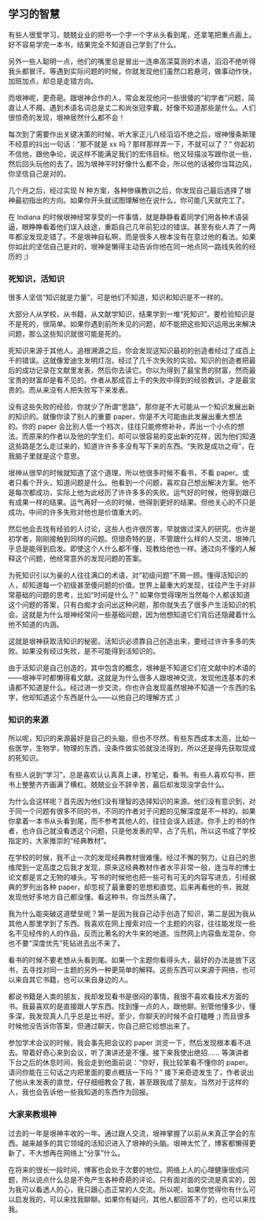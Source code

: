 <div class="inner">
<h2>学习的智慧</h2>
<p>有些人很爱学习，兢兢业业的把书一个字一个字从头看到尾，还拿笔把重点画上。好不容易学完一本书，结果完全不知道自己学到了什么。</p>
<p>另外一些人聪明一点，他们的嘴里总是冒出一连串高深莫测的术语，滔滔不绝听得我头都冒汗。等遇到实际问题的时候，你就发现他们虽然口若悬河，做事动作快，加班加点，却总是走错方向。</p>
<p>而垠神呢，更奇葩。跟垠神合作的人，常会发现他问一些很傻的“初学者”问题，简直让人不屑。遇到术语名词总是丈二和尚张冠李戴，好像不知道那些是什么。人们很惊奇的发现，垠神居然什么都不会！</p>
<p>每次到了需要作出关键决策的时候，听大家正儿八经滔滔不绝之后，垠神慢条斯理不经意的抖出一句话：“那不就是 xx 吗？那样那样弄一下，不就可以了？” 你起初不信他，跟他争论，说这样不能满足我们的宏伟目标。他又轻描淡写跟你说一些，然后回头玩他的去了。因为垠神平时好像什么都不会，所以他的话被你当耳边风，你坚信自己是对的。</p>
<p>几个月之后，经过实现 N 种方案，各种惨痛教训之后，你发现自己最后选择了垠神最初指出的方向。如果你开头就试图理解他在说什么，你可能几天就完工了。</p>
<p>在 Indiana 的时候垠神经常享受的一件事情，就是静静看着同学们用各种术语装逼，眼睁睁看着他们误入歧途，重蹈自己几年前犯过的错误。甚至有些人弄了一两年都没发现走错了。不是垠神自私啊，而是很多人根本没有在意过他的看法。如果你如此的坚信自己是对的，垠神是懒得主动告诉你他在同一地点同一路线失败的经历的 ;)</p>
<h3 id="死知识活知识">死知识，活知识</h3>
<p>很多人坚信“知识就是力量”，可是他们不知道，知识和知识是不一样的。</p>
<p>大部分人从学校，从书籍，从文献学知识，结果学到一堆“死知识”。要检验知识是不是死的，很简单。如果你遇到前所未见的问题，却不能把这些知识运用出来解决问题，那么这些知识就很可能是死的。</p>
<p>死知识来源于其他人。追根溯源之后，你会发现这知识最初的创造者经过了成百上千的错误。这就像爱迪生发明灯泡，经过了几千次失败的实验。知识的创造者把最后的成功记录在文献里发表，然后你去读它。你以为得到了最宝贵的财富，然而最宝贵的财富却是看不见的。作者从那成百上千的失败中得到的经验教训，才是最宝贵的。而从来没有人把失败写下来发表。</p>
<p>没有这些失败的经验，你就少了所谓“思路”，那你是不大可能从一个知识发展出新的知识的。就像你读了别人的重要 paper，你是不大可能由此发展出重大想法的。你的 paper 会比别人低一个档次，往往只能修修补补，弄出一个小点的想法。而原来的作者以及他的学生们，却可以很容易的变出新的花样，因为他们知道这些路是怎么走过来的，知道许许多多没有写下来的东西。“失败是成功之母”，在我脑子里就是这个意思。</p>
<p>垠神从很早的时候就知道了这个道理，所以他很多时候不看书，不看 paper。或者只看个开头，知道问题是什么。他看到一个问题，喜欢自己想出解决方案。他不是每次都成功，实际上他为此经历了许许多多的失败。运气好的时候，他得到跟已有成果一样的结果。运气再好一点的时候，他得到更好的结果。但他关心的不只是成功，中间的许多失败对他也是价值重大的。</p>
<p>然后他会去找有经验的人讨论，这些人也许很厉害，早就做过深入的研究。也许是初学者，刚刚接触到同样的问题。但很奇特的是，不管跟什么样的人交流，垠神几乎总是能得到启发。即使这个人什么都不懂，现教给他也一样。通过向不懂的人解释这个问题，他经常意外的发现问题的答案。</p>
<p>为死知识引以为豪的人往往满口的术语，对“初级问题”不屑一顾。懂得活知识的人，却知道每一个初级甚至傻问题的价值。世界上最重大的发现，往往产生于对非常基础的问题的思考，比如“时间是什么？” 如果你觉得理所当然每个人都该知道这个问题的答案，只有白痴才会问出这种问题，那你就失去了很多产生活知识的机会。这就是为什么垠神经常问一些基础问题，因为他想知道它们背后还隐藏着什么他不知道的内涵。</p>
<p>这就是垠神获取活知识的秘密。活知识必须靠自己创造出来，要经过许许多多的失败。如果没有经过失败，是不可能得到活知识的。</p>
<p>由于活知识是自己创造的，其中包含的概念，垠神是不知道它们在文献中的术语的——垠神平时都懒得看文献。这就是为什么很多人跟垠神交流，发现他连基本的术语都不知道是什么。经过进一步交流，你也许会发现虽然垠神不知道一个东西的名字，他却知道这个东西是什么——以他自己的理解方式 ;)</p>
<h3 id="知识的来源">知识的来源</h3>
<p>所以呢，知识的来源最好是自己的头脑，但也不尽然。有些东西成本太高，比如一些医学，生物学，物理的东西，没条件做实验就没法得到，所以还是得先获取现成的死知识。</p>
<p>有些人说到“学习”，总是喜欢认认真真上课，抄笔记，看书。有些人喜欢勾书，把书上整整齐齐画满了横杠。兢兢业业不辞辛苦，最后却发现没学会什么。</p>
<p>为什么会这样呢？首先因为他们没有理智的选择知识的来源。他们没有意识到，对于同一个问题有很多不同的书，不同的作者对于问题的见解深度是不一样的。如果你拿着一本书从头看到尾，而不参考其他人的，往往会误入歧途。你手上的书的作者，也许自己就没看透这个问题，只是他发表的早，占了先机，所以这书成了学校指定的，大家推崇的“经典教材”。</p>
<p>在学校的时候，我不止一次的发现经典教材很难懂。经过不懈的努力，让自己的思维爬到一定高度之后我才发现，原来这经典教材作者水平非常一般，连当年的博士论文都是言之无物的噱头。写书的时候他也把一些可有可无的内容写进去，引经据典的罗列出各种 paper，却忽视了最重要的思想和直觉。后来再看他的书，我就发现他好多地方自己都没懂。看这种书，你当然头痛了。</p>
<p>我为什么能突破这道壁垒呢？第一是因为我自己动手创造了知识，第二是因为我从其他人那里学到了东西。我喜欢在网上搜索对应一个主题的内容，往往能发现一些名不见经传的人的作品，反而比著名的大牛来的地道。当然网上内容鱼龙混杂，你也不要“深度优先”死钻进去出不来了。</p>
<p>看书的时候不要老想从头看到尾。如果一个主题你看得头大，最好的办法是放下这书，去寻找对同一主题的另外一种更简单的解释。这些东西可以来源于网络，也可以来自其它书籍，也可以来自身边的人。</p>
<p>都说书籍是人类的朋友，我却发现看书是很闷的事情，我很不喜欢看技术方面的书。我最喜欢的是直接跟人学东西。找到懂一点的人，跟他聊。别管他懂多少，懂多深，我发现真人几乎总是比书好。至少，你聊天的时候不会打瞌睡 ;) 而且很多时候他没告诉你答案，但通过聊天，你自己把它给想出来了。</p>
<p>参加学术会议的时候，我会事先把会议的 paper 浏览一下，然后发现根本看不进去。带着好奇心来到会议，听了演讲还是不懂。接下来我使出绝招…… 等演讲者下台之后的休息时间，我会走到他面前说：“你好，我比较笨看不懂你的 paper。请问你能在三句话之内把里面的要点概括一下吗？” 接下来奇迹发生了，作者说出了他从未发表的直觉，仔仔细细教会了我，甚至跟我成了朋友。当然对于这样的人，我也会告诉他一些我知道的东西作为回报。</p>
<h3 id="大家来教垠神">大家来教垠神</h3>
<p>过去的一年是垠神丰收的一年。通过跟人交流，垠神掌握了以前从未真正学会的东西。越来越多的其它领域的活知识进入了垠神的头脑。垠神太忙了，博客都懒得更新了，不大想再在网络上“分享”什么。</p>
<p>在将来的很长一段时间，博客也会处于次要的地位。网络上人的心理健康很成问题，所以说点什么总是不免产生各种奇葩的评论。只有面对面的交流是真实的，因为我可以看透人的心，我只跟心态正常的人交流。所以呢，如果你觉得你有什么可以启发我的，可以来找我聊聊。如果你有疑问，其他人都回答不了的，也可以来找我。</p>
</div>
    